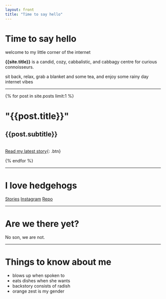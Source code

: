 ```yaml
---
layout: front
title: "Time to say hello"
---
```


# Time to say hello

welcome to my little corner of the internet

**{{site.title}}** is a candid, cozy, cabbalistic, and cabbagy centre for curious connoisseurs.

sit back, relax, grab a blanket and some tea, and enjoy some rainy day internet vibes

<!-- I wish you a happy birthday, happy new year, happy hanukah, and happy groundhog day. -->

---

{% for post in site.posts limit:1 %}

# "{{post.title}}"

## {{post.subtitle}}

\
[Read my latest story]({{post.url}}){: .btn}

{% endfor %}

---

# I love hedgehogs

[Stories](posts)
[Instagram]({{site.insta}})
[Repo]({{site.repo}})

---

# Are we there yet?

No son, we are not.

---

# Things to know about me

-   blows up when spoken to
-   eats dishes when she wants
-   backstory consists of radish
-   orange zest is my gender
